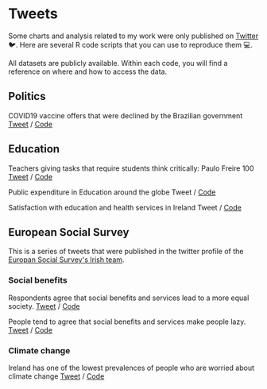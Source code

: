 # Tweets

Some charts and analysis related to my work were only published on [Twitter](www.twitter.com/danielcapis) :bird:. Here are several R code scripts that you can use to reproduce them :computer:.

All datasets are publicly available. Within each code, you will find a reference on where and how to access the data.

## Politics

COVID19 vaccine offers that were declined by the Brazilian government [Tweet](https://twitter.com/DanielCapis/status/1398236225937588224) / [Code](AtrasoVacina)

## Education

Teachers giving tasks that require students think critically: Paulo Freire 100 [Tweet](https://twitter.com/DanielCapis/status/1439621147679760394) / [Code](Freire100)

Public expenditure in Education around the globe Tweet / [Code](PublicExp_Education)

Satisfaction with education and health services in Ireland Tweet / [Code](Ireland_StfEduc)

## European Social Survey
This is a series of tweets that were published in the twitter profile of the [Europan Social Survey's Irish team](http://twitter.com/ess_ireland).


### Social benefits

Respondents agree that social benefits and services lead to a more equal society. [Tweet](https://twitter.com/ESS_Ireland/status/1058330381248839682) / [Code](ESS_socben_equal)

People tend to agree that social benefits and services make people lazy.  [Tweet](https://twitter.com/ESS_Ireland/status/1057610404698963969) / [Code](ESS_socben_lazy)

### Climate change

Ireland has one of the lowest prevalences of people who are worried about climate change [Tweet](https://twitter.com/ESS_Ireland/status/1050080620720922624) / [Code](link)
